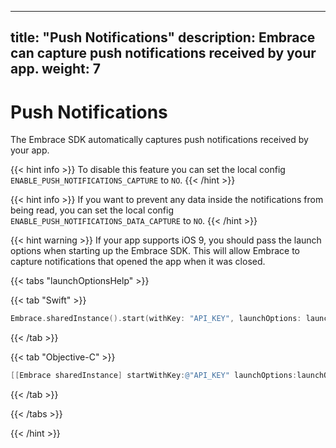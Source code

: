 
---
title: "Push Notifications"
description: Embrace can capture push notifications received by your app.
weight: 7
---

# Push Notifications

The Embrace SDK automatically captures push notifications received by your app.

{{< hint info >}}
To disable this feature you can set the local config `ENABLE_PUSH_NOTIFICATIONS_CAPTURE` to `NO`.
{{< /hint >}}

{{< hint info >}}
If you want to prevent any data inside the notifications from being read, you can set the local config `ENABLE_PUSH_NOTIFICATIONS_DATA_CAPTURE` to `NO`.
{{< /hint >}}

{{< hint warning >}}
If your app supports iOS 9, you should pass the launch options when starting up the Embrace SDK. This will allow Embrace to capture notifications that opened the app when it was closed.

{{< tabs "launchOptionsHelp" >}}

{{< tab "Swift" >}}

```swift
Embrace.sharedInstance().start(withKey: "API_KEY", launchOptions: launchOptions, framework: .native, enableIntegrationHelp: true)
```
{{< /tab >}}

{{< tab "Objective-C" >}}

```objective-c
[[Embrace sharedInstance] startWithKey:@"API_KEY" launchOptions:launchOptions framework:EMBAppFrameworkNative enableIntegrationHelp:YES];
```
{{< /tab >}}

{{< /tabs >}}

{{< /hint >}}
